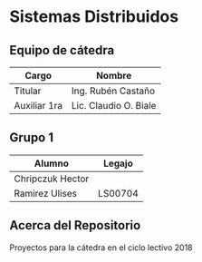 # Sistemas Distribuidos #
## Equipo de cátedra ##
| Cargo | Nombre |
| --------|--------- |
| Titular | Ing. Rubén Castaño |
| Auxiliar 1ra | Lic. Claudio O. Biale |

## Grupo 1 ##
| Alumno | Legajo |
|---------|---------|
| Chripczuk Hector | |
| Ramirez Ulises   | LS00704 |             

## Acerca del Repositorio ##  
Proyectos para la cátedra en el ciclo lectivo 2018

